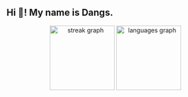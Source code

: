 <h2 align="left">Hi 👋! My name is Dangs.</h2>

<div align="center">
  <img src="https://streak-stats.demolab.com?user=dtsang2001&locale=en&mode=daily&theme=material-palenight&hide_border=true&border_radius=5&card_width=500" height="150" alt="streak graph"  />
  <img src="https://github-readme-stats.vercel.app/api/top-langs?username=dtsang2001&locale=en&hide_title=false&layout=compact&card_width=500&langs_count=5&theme=material-palenight&hide_border=true" height="150" alt="languages graph"  />
</div>
